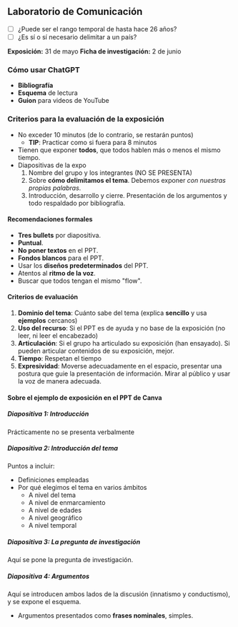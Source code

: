 ## Laboratorio de Comunicación

- [ ] ¿Puede ser el rango temporal de hasta hace 26 años?
- [ ] ¿Es sí o sí necesario delimitar a un país?

**Exposición:** 31 de mayo
**Ficha de investigación:** 2 de junio

### Cómo usar ChatGPT

- **Bibliografía**
- **Esquema** de lectura
- **Guion** para videos de YouTube

### Criterios para la evaluación de la exposición

- No exceder 10 minutos (de lo contrario, se restarán puntos)
	- **TIP**: Practicar como si fuera para 8 minutos
- Tienen que exponer **todos**, que todos hablen más o menos el mismo tiempo.
- Diapositivas de la expo
	1. Nombre del grupo y los integrantes (NO SE PRESENTA)
	2. Sobre **cómo delimitamos el tema**. Debemos exponer *con nuestras propias palabras*.
	3. Introducción, desarrollo y cierre. Presentación de los argumentos y todo respaldado por bibliografía.

#### Recomendaciones formales

- **Tres bullets** por diapositiva.
- **Puntual**.
- **No poner textos** en el PPT.
- **Fondos blancos** para el PPT.
- Usar los **diseños predeterminados** del PPT.
- Atentos al **ritmo de la voz**.
- Buscar que todos tengan el mismo "flow".

#### Criterios de evaluación

1. **Dominio del tema**: Cuánto sabe del tema (explica **sencillo** y usa **ejemplos** cercanos)
2. **Uso del  recurso**: Si el PPT es de ayuda y no base de la exposición (no leer, ni leer el encabezado)
3. **Articulación**: Si el grupo ha articulado su exposición (han ensayado). Si pueden articular contenidos de su exposición, mejor.
4. **Tiempo**: Respetan el tiempo
5. **Expresividad**: Moverse adecuadamente en el espacio, presentar una postura que guie la presentación de información. Mirar al público y usar la voz de manera adecuada.

#### Sobre el ejemplo de exposición en el PPT de Canva

##### Diapositiva 1: Introducción

Prácticamente no se presenta verbalmente

##### Diapositiva 2: Introducción del tema

Puntos a incluir:

- Definiciones empleadas
- Por qué elegimos el tema en varios ámbitos
	- A nivel del tema
	- A nivel de enmarcamiento
	- A nivel de edades
	- A nivel geográfico
	- A nivel temporal

##### Diapositiva 3: La pregunta de investigación

Aquí se pone la pregunta de investigación.

##### Diapositiva 4: Argumentos

Aquí se introducen ambos lados de la discusión (innatismo y conductismo), y se expone el esquema.

- Argumentos presentados como **frases nominales**, simples.
